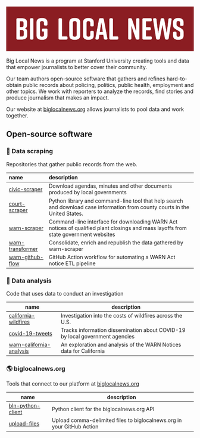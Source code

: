 ![BIG LOCAL NEWS](./github-840x200.png)

Big Local News is a program at Stanford University creating tools and data that empower journalists to better cover their community. 

Our team authors open-source software that gathers and refines hard-to-obtain public records about policing, politics, public health, employment and other topics. We work with reporters to analyze the records, find stories and produce journalism that makes an impact.

Our website at [biglocalnews.org](https://biglocalnews.org/) allows journalists to pool data and work together.

## Open-source software

### 🔢 Data scraping

Repositories that gather public records from the web.

| name             | description                                                                                                                         |
|:-----------------|:------------------------------------------------------------------------------------------------------------------------------------|
| [civic-scraper](https://github.com/biglocalnews/civic-scraper)    | Download agendas, minutes and other documents produced by local governments                                                         |
| [court-scraper](https://github.com/biglocalnews/court-scraper)    | Python library and command-line tool that help search and download case information from county courts in the United States.        |
| [warn-scraper](https://github.com/biglocalnews/warn-scraper)     | Command-line interface for downloading WARN Act notices of qualified plant closings and mass layoffs from state government websites |
| [warn-transformer](https://github.com/biglocalnews/warn-transformer) | Consolidate, enrich and republish the data gathered by warn-scraper                                                                 |
| [warn-github-flow](https://github.com/biglocalnews/warn-github-flow) | GitHub Action workflow for automating a WARN Act notice ETL pipeline                                                                |
### 🧮 Data analysis

Code that uses data to conduct an investigation

| name                                                                                 | description                                                                  |
|--------------------------------------------------------------------------------------|------------------------------------------------------------------------------|
| [california-wildfires](https://github.com/biglocalnews/california-wildfires)         | Investigation into the costs of wildfires across the U.S.                    |
| [covid-19-tweets](https://github.com/biglocalnews/covid19-tweets)                    | Tracks information dissemination about COVID-19 by local government agencies |
| [warn-california-analysis](https://github.com/biglocalnews/warn-california-analysis) | An exploration and analysis of the WARN Notices data for California          |

### 🌎 biglocalnews.org

Tools that connect to our platform at [biglocalnews.org](https://biglocalnews.org)

| name                                                                   | description                                                            |
|------------------------------------------------------------------------|------------------------------------------------------------------------|
| [bln-python-client](https://github.com/biglocalnews/bln-python-client) | Python client for the biglocalnews.org API                             |
| [upload-files](https://github.com/biglocalnews/upload-files)           | Upload comma-delimited files to biglocalnews.org in your GitHub Action |
